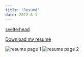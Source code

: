 ```yaml
---
title: 'Resumé'
date: 2022-6-1
---
```


<svelte:head>

<title>Resume</title>
</svelte:head>

[Download my resumé](https://github.com/codebam/resume/releases/latest/download/resume.pdf)

<!--![resume page 1](https://github.com/codebam/resume/releases/latest/download/resume-white.png)-->

![resume page 1](https://github.com/codebam/resume/releases/latest/download/resume-white-0.png)
![resume page 2](https://github.com/codebam/resume/releases/latest/download/resume-white-1.png)

<!--![resume page 3](https://github.com/codebam/resume/releases/latest/download/resume-white-2.png)-->
